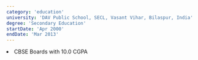 ```yaml
---
category: 'education'
university: 'DAV Public School, SECL, Vasant Vihar, Bilaspur, India'
degree: 'Secondary Education'
startDate: 'Apr 2000'
endDate: 'Mar 2013'
---
```


<li>CBSE Boards with 10.0 CGPA
